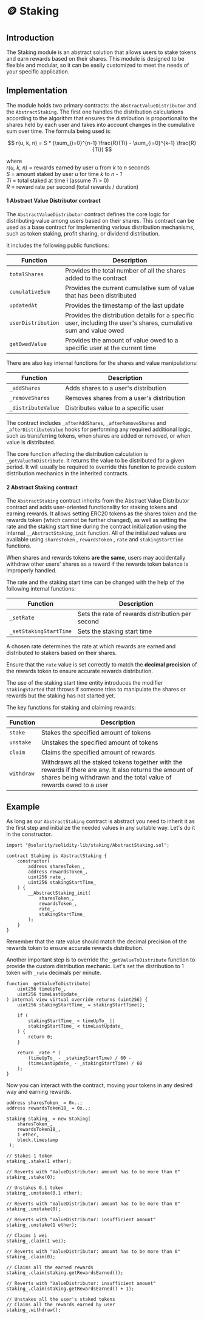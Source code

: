 # 🪙 Staking

## Introduction

The Staking module is an abstract solution that allows users to stake tokens and earn rewards based on their shares. This module is designed to be flexible and modular, so it can be easily customized to meet the needs of your specific application.

## Implementation

The module holds two primary contracts: the `AbstractValueDistributor` and the `AbstractStaking`. The first one handles the distribution calculations according to the algorithm that ensures the distribution is proportional to the shares held by each user and takes into account changes in the cumulative sum over time. The formula being used is:

$$
r(u, k, n) = S * (\sum_{i=0}^{n-1} \frac{R}{Ti} - \sum_{i=0}^{k-1} \frac{R}{Ti})
$$

where\
&#x20;   _r(u, k, n)_ = rewards earned by user _u_ from _k_ to _n_ seconds\
&#x20;   _S_ = amount staked by user _u_ for time _k_ to _n - 1_\
&#x20;   _Ti_ = total staked at time _i_ (assume _Ti_ > 0)\
&#x20;   _R_ = reward rate per second (total rewards / duration)

#### 1 Abstract Value Distributor contract

The `AbstractValueDistributor` contract defines the core logic for distributing value among users based on their shares. This contract can be used as a base contract for implementing various distribution mechanisms, such as token staking, profit sharing, or dividend distribution.

It includes the following public functions:

<table><thead><tr><th>Function</th><th>Description</th></tr></thead><tbody><tr><td><code>totalShares</code></td><td>Provides the total number of all the shares added to the contract</td></tr><tr><td><code>cumulativeSum</code></td><td>Provides the current cumulative sum of value that has been distributed</td></tr><tr><td><code>updatedAt</code></td><td>Provides the timestamp of the last update</td></tr><tr><td><code>userDistribution</code></td><td>Provides the distribution details for a specific user, including the user's shares, cumulative sum and value owed</td></tr><tr><td><code>getOwedValue</code></td><td>Provides the amount of value owed to a specific user at the current time</td></tr></tbody></table>

There are also key internal functions for the shares and value manipulations:

<table><thead><tr><th>Function</th><th>Description</th></tr></thead><tbody><tr><td><code>_addShares</code></td><td>Adds shares to a user's distribution</td></tr><tr><td><code>_removeShares</code></td><td>Removes shares from a user's distribution</td></tr><tr><td><code>_distributeValue</code></td><td>Distributes value to a specific user</td></tr></tbody></table>

The contract includes `_afterAddShares`, `_afterRemoveShares` and `_afterDistributeValue` hooks for performing any required additional logic, such as transferring tokens, when shares are added or removed, or when value is distributed.

The core function affecting the distribution calculation is `_getValueToDistribute`. It returns the value to be distributed for a given period. It will usually be required to override this function to provide custom distribution mechanics in the inherited contracts.

#### 2 Abstract Staking contract

The `AbstractStaking` contract inherits from the Abstract Value Distributor contract and adds user-oriented functionality for staking tokens and earning rewards. It allows setting ERC20 tokens as the shares token and the rewards token (which cannot be further changed), as well as setting the rate and the staking start time during the contract initialization using the internal `__AbstractStaking_init` function. All of the initialized values are available using `sharesToken` , `rewardsToken` , `rate` and `stakingStartTime` functions.

When shares and rewards tokens **are the same**, users may accidentally withdraw other users' shares as a reward if the rewards token balance is improperly handled.

The rate and the staking start time can be changed with the help of the following internal functions:

<table><thead><tr><th>Function</th><th>Description</th></tr></thead><tbody><tr><td><code>_setRate</code></td><td>Sets the rate of rewards distribution per second</td></tr><tr><td><code>_setStakingStartTime</code></td><td>Sets the staking start time</td></tr></tbody></table>

A chosen rate determines the rate at which rewards are earned and distributed to stakers based on their shares.

Ensure that the `rate` value is set correctly to match the **decimal precision** of the rewards token to ensure accurate rewards distribution.

The use of the staking start time entity introduces the modifier `stakingStarted` that throws if someone tries to manipulate the shares or rewards but the staking has not started yet.

The key functions for staking and claiming rewards:

<table><thead><tr><th>Function</th><th>Description</th></tr></thead><tbody><tr><td><code>stake</code></td><td>Stakes the specified amount of tokens</td></tr><tr><td><code>unstake</code></td><td>Unstakes the specified amount of tokens</td></tr><tr><td><code>claim</code></td><td>Claims the specified amount of rewards</td></tr><tr><td><code>withdraw</code></td><td>Withdraws all the staked tokens together with the rewards if there are any. It also returns the amount of shares being withdrawn and the total value of rewards owed to a user</td></tr></tbody></table>

## Example

As long as our `AbstractStaking` contract is abstract you need to inherit it as the first step and initialize the needed values in any suitable way. Let's do it in the constructor.

```solidity
import "@solarity/solidity-lib/staking/AbstractStaking.sol";

contract Staking is AbstractStaking {    
    constructor(
        address sharesToken_,
        address rewardsToken_,
        uint256 rate_,
        uint256 stakingStartTime_
    ) {
        __AbstractStaking_init(
            sharesToken_, 
            rewardsToken_, 
            rate_, 
            stakingStartTime_
        );
    }
}
```

Remember that the rate value should match the decimal precision of the rewards token to ensure accurate rewards distribution.

Another important step is to override the `_getValueToDistribute` function to provide the custom distribution mechanic. Let's set the distribution to 1 token with `_rate` decimals per minute.

```solidity
function _getValueToDistribute(
    uint256 timeUpTo_,
    uint256 timeLastUpdate_
) internal view virtual override returns (uint256) {
    uint256 stakingStartTime_ = stakingStartTime();
    
    if (
        stakingStartTime_ < timeUpTo_ ||
        stakingStartTime_ < timeLastUpdate_
    ) {
        return 0;
    }

    return _rate * (
        (timeUpTo_ - _stakingStartTime) / 60 -
        (timeLastUpdate_ - _stakingStartTime) / 60
    );
}
```

Now you can interact with the contract, moving your tokens in any desired way and earning rewards.

```solidity
address sharesToken_ = 0x..;
address rewardsToken18_ = 0x..;

Staking staking_ = new Staking(
    sharesToken_, 
    rewardsToken18_, 
    1 ether, 
    block.timestamp
 );

// Stakes 1 token
staking_.stake(1 ether); 

// Reverts with "ValueDistributor: amount has to be more than 0"
staking_.stake(0); 

// Unstakes 0.1 token
staking_.unstake(0.1 ether);

// Reverts with "ValueDistributor: amount has to be more than 0"
staking_.unstake(0);

// Reverts with "ValueDistributor: insufficient amount"
staking_.unstake(1 ether);

// Claims 1 wei
staking_.claim(1 wei);

// Reverts with "ValueDistributor: amount has to be more than 0"
staking_.claim(0);

// Claims all the earned rewards
staking_.claim(staking.getRewardsEarned());

// Reverts with "ValueDistributor: insufficient amount"
staking_.claim(staking.getRewardsEarned() + 1);

// Unstakes all the user's staked tokens 
// Claims all the rewards earned by user
staking_.withdraw();
```
